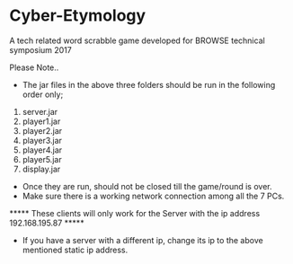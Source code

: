 # Cyber-Etymology
A tech related word scrabble game developed for BROWSE technical symposium 2017

Please Note..

* The jar files in the above three folders should be run in the following order only;

1. server.jar
2. player1.jar
3. player2.jar
4. player3.jar
5. player4.jar
6. player5.jar
7. display.jar

* Once they are run, should not be closed till the game/round is over.
* Make sure there is a working network connection among all the 7 PCs.

***** These clients will only work for the Server with the ip address 192.168.195.87 *****

* If you have a server with a different ip, change its ip to the above mentioned static ip address.  
